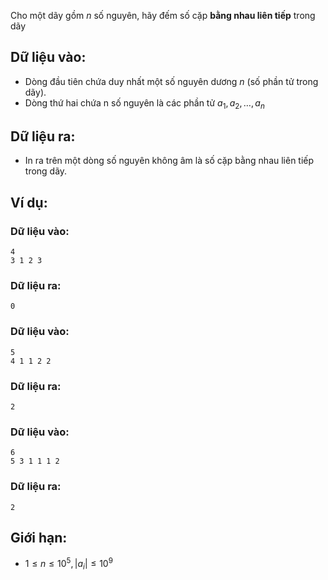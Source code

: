 Cho một dãy gồm $n$ số nguyên, hãy đếm số cặp **bằng nhau liên tiếp** trong dãy

## Dữ liệu vào:
- Dòng đầu tiên chứa duy nhất một số nguyên dương $n$ (số phần tử trong dãy).
- Dòng thứ hai chứa n số nguyên là các phần tử $a_1,a_2,…,a_n$

## Dữ liệu ra:
- In ra trên một dòng số nguyên không âm là số cặp bằng nhau liên tiếp trong dãy.

## Ví dụ:
### Dữ liệu vào:
```
4
3 1 2 3
```

### Dữ liệu ra:
```
0
```

### Dữ liệu vào:
```
5
4 1 1 2 2
```

### Dữ liệu ra:
```
2
```

### Dữ liệu vào:
```
6
5 3 1 1 1 2
```

### Dữ liệu ra:
```
2
```

## Giới hạn:
- $1≤n≤10^5,|a_i|≤10^9$